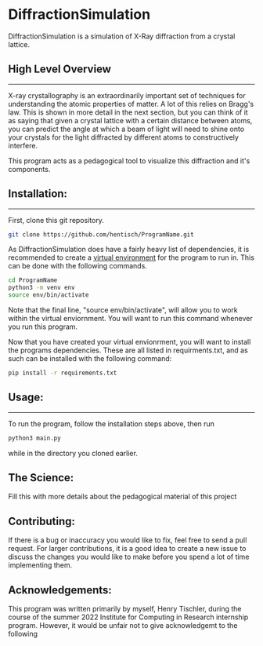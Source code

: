 # DiffractionSimulation
DiffractionSimulation is a simulation of X-Ray diffraction from a crystal lattice. 

## High Level Overview
-------------------
X-ray crystallography is an extraordinarily important set of techniques for understanding the atomic properties of matter. A lot of this relies on Bragg's law. This is shown in more detail in the next section, but you can think of it as saying that given a crystal lattice with a certain distance between atoms, you can predict the angle at which a beam of light will need to shine onto your crystals for the light diffracted by different atoms to constructively interfere. 

This program acts as a pedagogical tool to visualize this diffraction and it's components.

## Installation:
------------
First, clone this git repository.
```bash 
git clone https://github.com/hentisch/ProgramName.git
```

As DiffractionSimulation does have a fairly heavy list of dependencies, it is recommended to create a [virtual environment](https://docs.python.org/3/tutorial/venv.html) for the program to run in. This can be done with the following commands. 

```bash
cd ProgramName
python3 -m venv env
source env/bin/activate
```
Note that the final line, "source env/bin/activate", will allow you to work within the virtual enviornment. You will want to run this command whenever you run this program.

Now that you have created your virtual envionrment, you will want to install the programs dependencies. These are all listed in requirments.txt, and as such can be installed with the following  command: 
```bash
pip install -r requirements.txt
```

## Usage:
---------
To run the program, follow the installation steps above, then run
```bash
python3 main.py
```
while in the directory you cloned earlier. 

## The Science:
Fill this with more details about the pedagogical material of this project

## Contributing:
If there is a bug or inaccuracy you would like to fix, feel free to send a pull request. For larger contributions, it is a good idea to create a new issue to discuss the changes you would like to make before you spend a lot of time implementing them.

## Acknowledgements:
This program was written primarily by myself, Henry Tischler, during the course of the summer 2022 Institute for Computing in Research internship program. However, it would be unfair not to give acknowledgemt to the following 